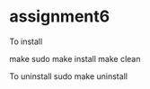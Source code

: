 assignment6
===========

To install

make
sudo make install
make clean

To uninstall
sudo make uninstall

